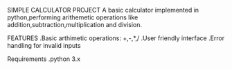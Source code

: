 SIMPLE CALCULATOR PROJECT
A basic calculator implemented in python,performing arithemetic operations like addition,subtraction,multiplication and division.

FEATURES
.Basic arthimetic operations: +,-,*,/
.User friendly interface
.Error handling for invalid inputs

Requirements
.python 3.x

